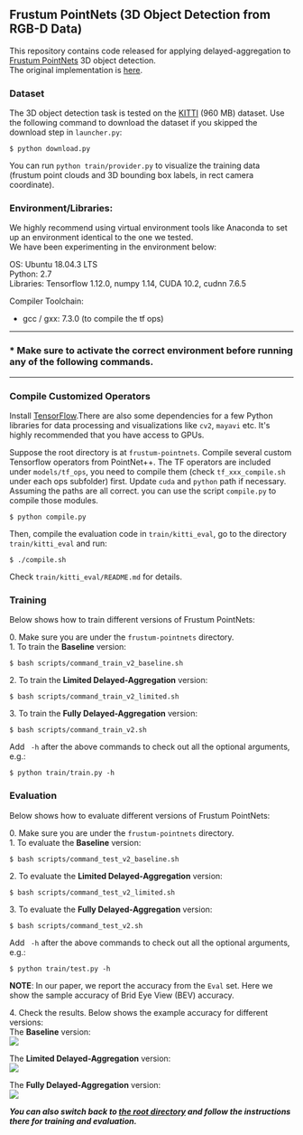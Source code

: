 ## Frustum PointNets (3D Object Detection from RGB-D Data)

This repository contains code released for applying delayed-aggregation to [Frustum PointNets](https://arxiv.org/abs/1711.08488) 3D object detection. <br>
The original implementation is [here](https://github.com/charlesq34/frustum-pointnets).

### Dataset
The 3D object detection task is tested on the [KITTI](https://shapenet.cs.stanford.edu/media/frustum_data.zip) (960 MB) dataset.
Use the following command to download the dataset if you skipped the download step in `launcher.py`:
```
$ python download.py
```
You can run `python train/provider.py` to visualize the training data (frustum point clouds and 3D bounding box labels, in rect camera coordinate).

### Environment/Libraries:
We highly recommend using virtual environment tools like Anaconda to set up an environment identical to the one we tested. <br>
We have been experimenting in the environment below:

OS: Ubuntu 18.04.3 LTS <br>
Python: 2.7 <br>
Libraries: Tensorflow 1.12.0, numpy 1.14, CUDA 10.2, cudnn 7.6.5

Compiler Toolchain: 
- gcc / gxx: 7.3.0 (to compile the tf ops)

---

### * Make sure to activate the correct environment before running any of the following commands.<br>

---

### Compile Customized Operators
Install <a href="https://www.tensorflow.org/install/">TensorFlow</a>.There are also some dependencies for a few Python libraries for data processing and visualizations like `cv2`, `mayavi`  etc. It's highly recommended that you have access to GPUs.

Suppose the root directory is at `frustum-pointnets`. Compile several custom Tensorflow operators from PointNet++. The TF operators are included under `models/tf_ops`, you need to compile them (check `tf_xxx_compile.sh` under each ops subfolder) first. Update `cuda` and `python` path if necessary. Assuming the paths are all correct. you can use the script `compile.py` to compile those modules.
```
$ python compile.py
```
Then, compile the evaluation code in `train/kitti_eval`, go to the directory `train/kitti_eval` and run:
```
$ ./compile.sh
```
Check `train/kitti_eval/README.md` for details.


### Training

Below shows how to train different versions of Frustum PointNets:

0\. Make sure you are under the ```frustum-pointnets``` directory. <br>
1\. To train the **Baseline** version: <br>
```
$ bash scripts/command_train_v2_baseline.sh
```

2\. To train the **Limited Delayed-Aggregation** version: <br>
```
$ bash scripts/command_train_v2_limited.sh
```

3\. To train the **Fully Delayed-Aggregation** version: <br>
```
$ bash scripts/command_train_v2.sh
```

Add ``` -h``` after the above commands to check out all the optional arguments, e.g.: <br>
```
$ python train/train.py -h
```

### Evaluation
Below shows how to evaluate different versions of Frustum PointNets:

0\. Make sure you are under the ```frustum-pointnets``` directory. <br>
1\. To evaluate the **Baseline** version: <br>
```
$ bash scripts/command_test_v2_baseline.sh
```

2\. To evaluate the **Limited Delayed-Aggregation** version: <br>
```
$ bash scripts/command_test_v2_limited.sh
```

3\. To evaluate the **Fully Delayed-Aggregation** version: <br>
```
$ bash scripts/command_test_v2.sh
```

Add ``` -h``` after the above commands to check out all the optional arguments, e.g.: <br>
```
$ python train/test.py -h
```

**NOTE**: In our paper, we report the accuracy from the `Eval` set. Here we show the sample accuracy of Brid Eye View (BEV) accuracy.

4\. Check the results. Below shows the example accuracy for different versions: <br>
The **Baseline** version: <br>
<img src="https://user-images.githubusercontent.com/18485088/88494248-3714d900-cf83-11ea-89d8-503cdd290202.png">

The **Limited Delayed-Aggregation** version: <br>
<img src="https://user-images.githubusercontent.com/18485088/88494269-53b11100-cf83-11ea-80d3-6d89ef7f03e3.png">

The **Fully Delayed-Aggregation** version: <br>
<img src="https://user-images.githubusercontent.com/18485088/88494281-6592b400-cf83-11ea-8284-4632e9225c91.png">


***You can also switch back to [the root directory](https://github.com/horizon-research/Efficient-Deep-Learning-for-Point-Clouds) and follow the instructions there for training and evaluation.***
